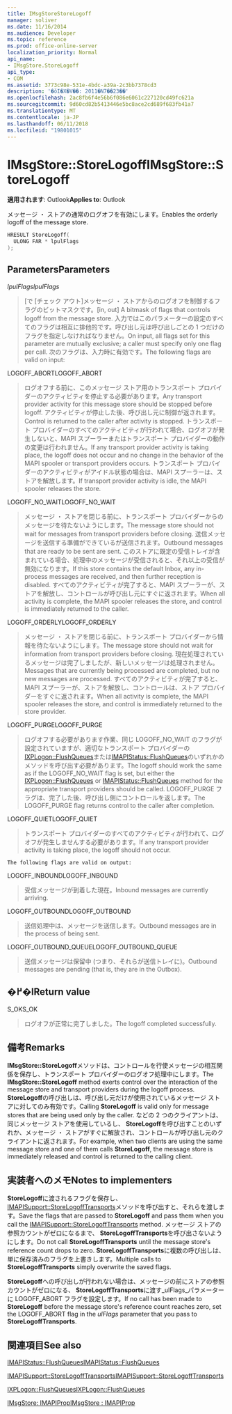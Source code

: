 ```yaml
---
title: IMsgStoreStoreLogoff
manager: soliver
ms.date: 11/16/2014
ms.audience: Developer
ms.topic: reference
ms.prod: office-online-server
localization_priority: Normal
api_name:
- IMsgStore.StoreLogoff
api_type:
- COM
ms.assetid: 3773c98e-531e-4bdc-a39a-2c3bb7378cd3
description: '�ŏI�X�V��: 2011�N7��23��'
ms.openlocfilehash: 2ac8fb6f4e56b6f086e6061c227120cd49fc621a
ms.sourcegitcommit: 9d60cd82b5413446e5bc8ace2cd689f683fb41a7
ms.translationtype: MT
ms.contentlocale: ja-JP
ms.lasthandoff: 06/11/2018
ms.locfileid: "19801015"
---
```

# <a name="imsgstorestorelogoff"></a><span data-ttu-id="136c3-103">IMsgStore::StoreLogoff</span><span class="sxs-lookup"><span data-stu-id="136c3-103">IMsgStore::StoreLogoff</span></span>

  
  
<span data-ttu-id="136c3-104">**適用されます**: Outlook</span><span class="sxs-lookup"><span data-stu-id="136c3-104">**Applies to**: Outlook</span></span> 
  
<span data-ttu-id="136c3-105">メッセージ ・ ストアの通常のログオフを有効にします。</span><span class="sxs-lookup"><span data-stu-id="136c3-105">Enables the orderly logoff of the message store.</span></span>
  
```cpp
HRESULT StoreLogoff(
  ULONG FAR * lpulFlags
);
```

## <a name="parameters"></a><span data-ttu-id="136c3-106">Parameters</span><span class="sxs-lookup"><span data-stu-id="136c3-106">Parameters</span></span>

 <span data-ttu-id="136c3-107">_lpulFlags_</span><span class="sxs-lookup"><span data-stu-id="136c3-107">_lpulFlags_</span></span>
  
> <span data-ttu-id="136c3-108">[で [チェック アウト]メッセージ ・ ストアからのログオフを制御するフラグのビットマスクです。</span><span class="sxs-lookup"><span data-stu-id="136c3-108">[in, out] A bitmask of flags that controls logoff from the message store.</span></span> <span data-ttu-id="136c3-109">入力ではこのパラメーターの設定のすべてのフラグは相互に排他的です。呼び出し元は呼び出しごとの 1 つだけのフラグを指定しなければなりません。</span><span class="sxs-lookup"><span data-stu-id="136c3-109">On input, all flags set for this parameter are mutually exclusive; a caller must specify only one flag per call.</span></span> <span data-ttu-id="136c3-110">次のフラグは、入力時に有効です。</span><span class="sxs-lookup"><span data-stu-id="136c3-110">The following flags are valid on input:</span></span>
    
<span data-ttu-id="136c3-111">LOGOFF_ABORT</span><span class="sxs-lookup"><span data-stu-id="136c3-111">LOGOFF_ABORT</span></span> 
  
> <span data-ttu-id="136c3-112">ログオフする前に、このメッセージ ストア用のトランスポート プロバイダーのアクティビティを停止する必要があります。</span><span class="sxs-lookup"><span data-stu-id="136c3-112">Any transport provider activity for this message store should be stopped before logoff.</span></span> <span data-ttu-id="136c3-113">アクティビティが停止した後、呼び出し元に制御が返されます。</span><span class="sxs-lookup"><span data-stu-id="136c3-113">Control is returned to the caller after activity is stopped.</span></span> <span data-ttu-id="136c3-114">トランスポート プロバイダーのすべてのアクティビティが行われて場合、ログオフが発生しないと、MAPI スプーラーまたはトランスポート プロバイダーの動作の変更は行われません。</span><span class="sxs-lookup"><span data-stu-id="136c3-114">If any transport provider activity is taking place, the logoff does not occur and no change in the behavior of the MAPI spooler or transport providers occurs.</span></span> <span data-ttu-id="136c3-115">トランスポート プロバイダーのアクティビティがアイドル状態の場合は、MAPI スプーラーは、ストアを解放します。</span><span class="sxs-lookup"><span data-stu-id="136c3-115">If transport provider activity is idle, the MAPI spooler releases the store.</span></span> 
    
<span data-ttu-id="136c3-116">LOGOFF_NO_WAIT</span><span class="sxs-lookup"><span data-stu-id="136c3-116">LOGOFF_NO_WAIT</span></span> 
  
> <span data-ttu-id="136c3-117">メッセージ ・ ストアを閉じる前に、トランスポート プロバイダーからのメッセージを待たないようにします。</span><span class="sxs-lookup"><span data-stu-id="136c3-117">The message store should not wait for messages from transport providers before closing.</span></span> <span data-ttu-id="136c3-118">送信メッセージを送信する準備ができているが送信されます。</span><span class="sxs-lookup"><span data-stu-id="136c3-118">Outbound messages that are ready to be sent are sent.</span></span> <span data-ttu-id="136c3-119">このストアに既定の受信トレイが含まれている場合、処理中のメッセージが受信されると、それ以上の受信が無効になります。</span><span class="sxs-lookup"><span data-stu-id="136c3-119">If this store contains the default Inbox, any in-process messages are received, and then further reception is disabled.</span></span> <span data-ttu-id="136c3-120">すべてのアクティビティが完了すると、MAPI スプーラーが、ストアを解放し、コントロールが呼び出し元にすぐに返されます。</span><span class="sxs-lookup"><span data-stu-id="136c3-120">When all activity is complete, the MAPI spooler releases the store, and control is immediately returned to the caller.</span></span> 
    
<span data-ttu-id="136c3-121">LOGOFF_ORDERLY</span><span class="sxs-lookup"><span data-stu-id="136c3-121">LOGOFF_ORDERLY</span></span> 
  
> <span data-ttu-id="136c3-122">メッセージ ・ ストアを閉じる前に、トランスポート プロバイダーから情報を待たないようにします。</span><span class="sxs-lookup"><span data-stu-id="136c3-122">The message store should not wait for information from transport providers before closing.</span></span> <span data-ttu-id="136c3-123">現在処理されているメッセージは完了しましたが、新しいメッセージは処理されません。</span><span class="sxs-lookup"><span data-stu-id="136c3-123">Messages that are currently being processed are completed, but no new messages are processed.</span></span> <span data-ttu-id="136c3-124">すべてのアクティビティが完了すると、MAPI スプーラーが、ストアを解放し、コントロールは、ストア プロバイダーをすぐに返されます。</span><span class="sxs-lookup"><span data-stu-id="136c3-124">When all activity is complete, the MAPI spooler releases the store, and control is immediately returned to the store provider.</span></span> 
    
<span data-ttu-id="136c3-125">LOGOFF_PURGE</span><span class="sxs-lookup"><span data-stu-id="136c3-125">LOGOFF_PURGE</span></span> 
  
> <span data-ttu-id="136c3-126">ログオフする必要があります作業、同じ LOGOFF_NO_WAIT のフラグが設定されていますが、適切なトランスポート プロバイダーの[IXPLogon::FlushQueues](ixplogon-flushqueues.md)または[IMAPIStatus::FlushQueues](imapistatus-flushqueues.md)のいずれかのメソッドを呼び出す必要があります。</span><span class="sxs-lookup"><span data-stu-id="136c3-126">The logoff should work the same as if the LOGOFF_NO_WAIT flag is set, but either the [IXPLogon::FlushQueues](ixplogon-flushqueues.md) or [IMAPIStatus::FlushQueues](imapistatus-flushqueues.md) method for the appropriate transport providers should be called.</span></span> <span data-ttu-id="136c3-127">LOGOFF_PURGE フラグは、完了した後、呼び出し側にコントロールを返します。</span><span class="sxs-lookup"><span data-stu-id="136c3-127">The LOGOFF_PURGE flag returns control to the caller after completion.</span></span> 
    
<span data-ttu-id="136c3-128">LOGOFF_QUIET</span><span class="sxs-lookup"><span data-stu-id="136c3-128">LOGOFF_QUIET</span></span> 
  
> <span data-ttu-id="136c3-129">トランスポート プロバイダーのすべてのアクティビティが行われて、ログオフが発生しませんする必要があります。</span><span class="sxs-lookup"><span data-stu-id="136c3-129">If any transport provider activity is taking place, the logoff should not occur.</span></span>
    
    The following flags are valid on output:
    
<span data-ttu-id="136c3-130">LOGOFF_INBOUND</span><span class="sxs-lookup"><span data-stu-id="136c3-130">LOGOFF_INBOUND</span></span> 
  
> <span data-ttu-id="136c3-131">受信メッセージが到着した現在。</span><span class="sxs-lookup"><span data-stu-id="136c3-131">Inbound messages are currently arriving.</span></span>
    
<span data-ttu-id="136c3-132">LOGOFF_OUTBOUND</span><span class="sxs-lookup"><span data-stu-id="136c3-132">LOGOFF_OUTBOUND</span></span> 
  
> <span data-ttu-id="136c3-133">送信処理中は、メッセージを送信します。</span><span class="sxs-lookup"><span data-stu-id="136c3-133">Outbound messages are in the process of being sent.</span></span>
    
<span data-ttu-id="136c3-134">LOGOFF_OUTBOUND_QUEUE</span><span class="sxs-lookup"><span data-stu-id="136c3-134">LOGOFF_OUTBOUND_QUEUE</span></span> 
  
> <span data-ttu-id="136c3-135">送信メッセージは保留中 (つまり、それらが送信トレイに)。</span><span class="sxs-lookup"><span data-stu-id="136c3-135">Outbound messages are pending (that is, they are in the Outbox).</span></span>
    
## <a name="return-value"></a><span data-ttu-id="136c3-136">�߂�l</span><span class="sxs-lookup"><span data-stu-id="136c3-136">Return value</span></span>

<span data-ttu-id="136c3-137">S_OK</span><span class="sxs-lookup"><span data-stu-id="136c3-137">S_OK</span></span> 
  
> <span data-ttu-id="136c3-138">ログオフが正常に完了しました。</span><span class="sxs-lookup"><span data-stu-id="136c3-138">The logoff completed successfully.</span></span>
    
## <a name="remarks"></a><span data-ttu-id="136c3-139">備考</span><span class="sxs-lookup"><span data-stu-id="136c3-139">Remarks</span></span>

<span data-ttu-id="136c3-140">**IMsgStore::StoreLogoff**メソッドは、コントロールを行使メッセージの相互関係を保存し、トランスポート プロバイダーのログオフ処理中にします。</span><span class="sxs-lookup"><span data-stu-id="136c3-140">The **IMsgStore::StoreLogoff** method exerts control over the interaction of the message store and transport providers during the logoff process.</span></span> <span data-ttu-id="136c3-141">**StoreLogoff**の呼び出しは、呼び出し元だけが使用されているメッセージ ストアに対してのみ有効です。</span><span class="sxs-lookup"><span data-stu-id="136c3-141">Calling **StoreLogoff** is valid only for message stores that are being used only by the caller.</span></span> <span data-ttu-id="136c3-142">などの 2 つのクライアントは、同じメッセージ ストアを使用しているし、 **StoreLogoff**を呼び出すことのいずれか、メッセージ ・ ストアがすぐに解放され、コントロールが呼び出し元のクライアントに返されます。</span><span class="sxs-lookup"><span data-stu-id="136c3-142">For example, when two clients are using the same message store and one of them calls **StoreLogoff**, the message store is immediately released and control is returned to the calling client.</span></span>
  
## <a name="notes-to-implementers"></a><span data-ttu-id="136c3-143">実装者へのメモ</span><span class="sxs-lookup"><span data-stu-id="136c3-143">Notes to implementers</span></span>

<span data-ttu-id="136c3-144">**StoreLogoff**に渡されるフラグを保存し、 [IMAPISupport::StoreLogoffTransports](imapisupport-storelogofftransports.md)メソッドを呼び出すと、それらを渡します。</span><span class="sxs-lookup"><span data-stu-id="136c3-144">Save the flags that are passed to **StoreLogoff** and pass them when you call the [IMAPISupport::StoreLogoffTransports](imapisupport-storelogofftransports.md) method.</span></span> <span data-ttu-id="136c3-145">メッセージ ストアの参照カウントがゼロになるまで、 **StoreLogoffTransports**を呼び出さないようにします。</span><span class="sxs-lookup"><span data-stu-id="136c3-145">Do not call **StoreLogoffTransports** until the message store's reference count drops to zero.</span></span> <span data-ttu-id="136c3-146">**StoreLogoffTransports**に複数の呼び出しは、単に保存済みのフラグを上書きします。</span><span class="sxs-lookup"><span data-stu-id="136c3-146">Multiple calls to **StoreLogoffTransports** simply overwrite the saved flags.</span></span> 
  
<span data-ttu-id="136c3-147">**StoreLogoff**への呼び出しが行われない場合は、メッセージの前にストアの参照カウントがゼロになる、 **StoreLogoffTransports**に渡す_ulFlags_パラメーターに LOGOFF_ABORT フラグを設定します。</span><span class="sxs-lookup"><span data-stu-id="136c3-147">If no call has been made to **StoreLogoff** before the message store's reference count reaches zero, set the LOGOFF_ABORT flag in the  _ulFlags_ parameter that you pass to **StoreLogoffTransports**.</span></span>
  
## <a name="see-also"></a><span data-ttu-id="136c3-148">関連項目</span><span class="sxs-lookup"><span data-stu-id="136c3-148">See also</span></span>



[<span data-ttu-id="136c3-149">IMAPIStatus::FlushQueues</span><span class="sxs-lookup"><span data-stu-id="136c3-149">IMAPIStatus::FlushQueues</span></span>](imapistatus-flushqueues.md)
  
[<span data-ttu-id="136c3-150">IMAPISupport::StoreLogoffTransports</span><span class="sxs-lookup"><span data-stu-id="136c3-150">IMAPISupport::StoreLogoffTransports</span></span>](imapisupport-storelogofftransports.md)
  
[<span data-ttu-id="136c3-151">IXPLogon::FlushQueues</span><span class="sxs-lookup"><span data-stu-id="136c3-151">IXPLogon::FlushQueues</span></span>](ixplogon-flushqueues.md)
  
[<span data-ttu-id="136c3-152">IMsgStore: IMAPIProp</span><span class="sxs-lookup"><span data-stu-id="136c3-152">IMsgStore : IMAPIProp</span></span>](imsgstoreimapiprop.md)

